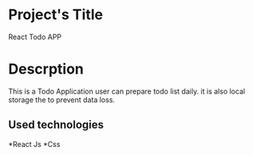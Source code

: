 # Project's Title
React Todo APP
# Descrption
This is a Todo Application user can prepare todo list daily. 
it is also local storage the to prevent data loss.
## Used technologies
*React Js
*Css
